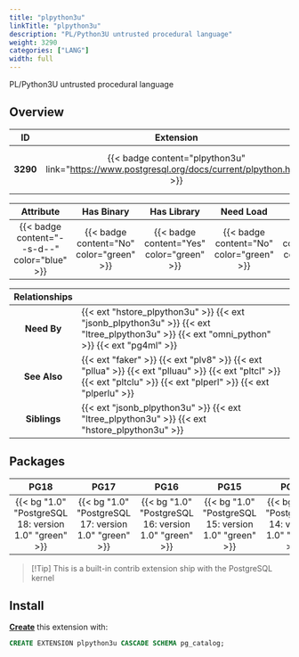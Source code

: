 ```yaml
---
title: "plpython3u"
linkTitle: "plpython3u"
description: "PL/Python3U untrusted procedural language"
weight: 3290
categories: ["LANG"]
width: full
---
```


PL/Python3U untrusted procedural language


## Overview

|    ID    | Extension |  Package   | Version |        Category        |           License            |       Language       |
|:--------:|:---------:|:----------:|:-------:|:----------------------:|:----------------------------:|:--------------------:|
| **3290** | {{< badge content="plpython3u" link="https://www.postgresql.org/docs/current/plpython.html" >}} | {{< ext "plpython3u" >}} | `1.0` | {{< category "LANG" >}} | {{< license "PostgreSQL" >}} | {{< language "C" >}} |


|  Attribute | Has Binary | Has Library | Need Load | Has DDL | Relocatable | Trusted |
|:----------:|:----------:|:-----------:|:---------:|:-------:|:-----------:|:-------:|
| {{< badge content="--s-d--" color="blue" >}} | {{< badge content="No" color="green" >}} | {{< badge content="Yes" color="green" >}} | {{< badge content="No" color="green" >}} | {{< badge content="Yes" color="green" >}} | {{< badge content="no" color="red" >}} | {{< badge content="no" color="red" >}} |


| **Relationships** |   |
|:-----------------:|:----|
|    **Need By**    | {{< ext "hstore_plpython3u" >}} {{< ext "jsonb_plpython3u" >}} {{< ext "ltree_plpython3u" >}} {{< ext "omni_python" >}} {{< ext "pg4ml" >}} |
|   **See Also**    | {{< ext "faker" >}} {{< ext "plv8" >}} {{< ext "pllua" >}} {{< ext "plluau" >}} {{< ext "pltcl" >}} {{< ext "pltclu" >}} {{< ext "plperl" >}} {{< ext "plperlu" >}} |
|    **Siblings**   | {{< ext "jsonb_plpython3u" >}} {{< ext "ltree_plpython3u" >}} {{< ext "hstore_plpython3u" >}} |


## Packages

| **PG18** | **PG17** | **PG16** | **PG15** | **PG14** | **PG13** |
|:--------:|:--------:|:--------:|:--------:|:--------:|:--------:|
| {{< bg "1.0" "PostgreSQL 18: version 1.0" "green" >}} | {{< bg "1.0" "PostgreSQL 17: version 1.0" "green" >}} | {{< bg "1.0" "PostgreSQL 16: version 1.0" "green" >}} | {{< bg "1.0" "PostgreSQL 15: version 1.0" "green" >}} | {{< bg "1.0" "PostgreSQL 14: version 1.0" "green" >}} | {{< bg "1.0" "PostgreSQL 13: version 1.0" "green" >}} |

> [!Tip] This is a built-in contrib extension ship with the PostgreSQL kernel


## Install

[**Create**](https://ext.pgsty.com/usage/create) this extension with:

```sql
CREATE EXTENSION plpython3u CASCADE SCHEMA pg_catalog;
```

